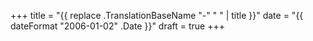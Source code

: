 +++
title = "{{ replace .TranslationBaseName "-" " " | title }}"
date = "{{ dateFormat "2006-01-02" .Date }}"
draft = true
+++
